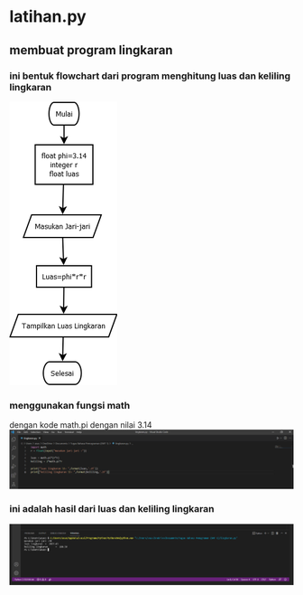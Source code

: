# latihan.py
## membuat program lingkaran 
### ini bentuk flowchart dari program menghitung luas dan keliling lingkaran
![gambar](ss/foto1.png)
### menggunakan fungsi math
dengan kode math.pi dengan nilai 3.14
![gambar](ss/foto2.png)
### ini adalah hasil dari luas dan keliling lingkaran
![gambar](ss/foto3.png)